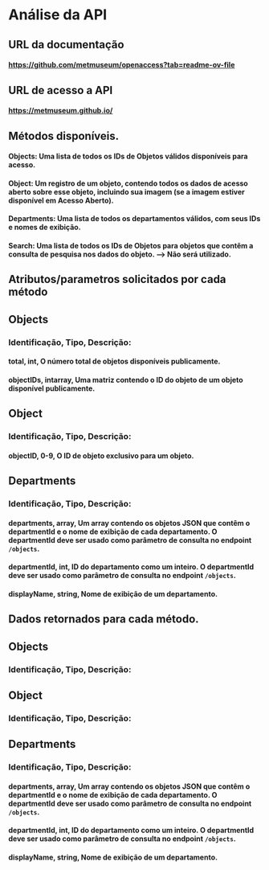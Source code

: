 # Análise da API

## URL da documentação 
#### https://github.com/metmuseum/openaccess?tab=readme-ov-file
## URL de acesso a API
#### https://metmuseum.github.io/

## Métodos disponíveis.
#### Objects: Uma lista de todos os IDs de Objetos válidos disponíveis para acesso.
#### Object: Um registro de um objeto, contendo todos os dados de acesso aberto sobre esse objeto, incluindo sua imagem (se a imagem estiver disponível em Acesso Aberto).
#### Departments: Uma lista de todos os departamentos válidos, com seus IDs e nomes de exibição.
#### Search: Uma lista de todos os IDs de Objetos para objetos que contêm a consulta de pesquisa nos dados do objeto. --> Não será utilizado.

## Atributos/parametros solicitados por cada método
##  Objects
### Identificação, Tipo, Descrição:
#### total, int, O número total de objetos disponíveis publicamente.
#### objectIDs, intarray, Uma matriz contendo o ID do objeto de um objeto disponível publicamente.

##  Object
### Identificação, Tipo, Descrição:
#### objectID, 0-9, O ID de objeto exclusivo para um objeto.

##  Departments
### Identificação, Tipo, Descrição:
#### departments, array, Um array contendo os objetos JSON que contêm o departmentId e o nome de exibição de cada departamento. O departmentId deve ser usado como parâmetro de consulta no endpoint `/objects`.
#### departmentId, int, ID do departamento como um inteiro. O departmentId deve ser usado como parâmetro de consulta no endpoint `/objects`.
#### displayName, string, Nome de exibição de um departamento.

<!-- ##  Search
### Identificação, Tipo, Descrição:
#### q, 
#### isHighlight
#### 
#### 
#### 
#### 
#### 
#### 
#### 
#### 
#### -->

## Dados retornados para cada método.
##  Objects
### Identificação, Tipo, Descrição:
#### 

##  Object
### Identificação, Tipo, Descrição:
####

##  Departments
### Identificação, Tipo, Descrição:
#### departments, array, Um array contendo os objetos JSON que contêm o departmentId e o nome de exibição de cada departamento. O departmentId deve ser usado como parâmetro de consulta no endpoint `/objects`.
#### departmentId, int, ID do departamento como um inteiro. O departmentId deve ser usado como parâmetro de consulta no endpoint `/objects`.
#### displayName, string, Nome de exibição de um departamento.
